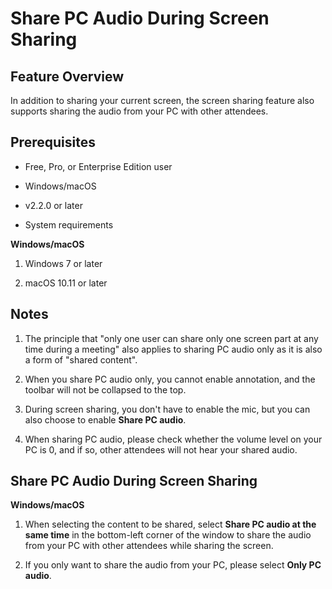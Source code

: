 # Share PC Audio During Screen Sharing  

## Feature Overview

In addition to sharing your current screen, the screen sharing feature also supports sharing the audio from your PC with other attendees.

## Prerequisites

- Free, Pro, or Enterprise Edition user

- Windows/macOS

- v2.2.0 or later

- System requirements

**Windows/macOS**

1. Windows 7 or later

2. macOS 10.11 or later

## Notes

1. The principle that "only one user can share only one screen part at any time during a meeting" also applies to sharing PC audio only as it is also a form of "shared content".

2. When you share PC audio only, you cannot enable annotation, and the toolbar will not be collapsed to the top.

3. During screen sharing, you don't have to enable the mic, but you can also choose to enable **Share PC audio**.

4. When sharing PC audio, please check whether the volume level on your PC is 0, and if so, other attendees will not hear your shared audio.

## Share PC Audio During Screen Sharing

**Windows/macOS**

1. When selecting the content to be shared, select **Share PC audio at the same time** in the bottom-left corner of the window to share the audio from your PC with other attendees while sharing the screen.

2. If you only want to share the audio from your PC, please select **Only PC audio**.
